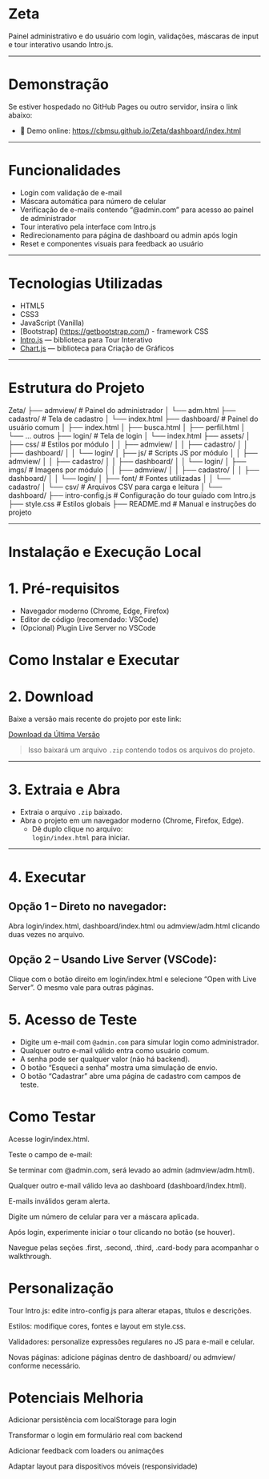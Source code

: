 # Zeta

Painel administrativo e do usuário com login, validações, máscaras de input e tour interativo usando Intro.js.

---

# Demonstração

Se estiver hospedado no GitHub Pages ou outro servidor, insira o link abaixo:
- 🔗 Demo online: https://cbmsu.github.io/Zeta/dashboard/index.html 

---

# Funcionalidades

- Login com validação de e-mail
- Máscara automática para número de celular
- Verificação de e-mails contendo “@admin.com” para acesso ao painel de administrador
- Tour interativo pela interface com Intro.js
- Redirecionamento para página de dashboard ou admin após login
- Reset e componentes visuais para feedback ao usuário

---

# Tecnologias Utilizadas

- HTML5
- CSS3
- JavaScript (Vanilla)
- [Bootstrap] (https://getbootstrap.com/) - framework CSS 
- [Intro.js](https://introjs.com/) — biblioteca para Tour Interativo
- [Chart.js](https://www.chartjs.org/) — biblioteca para Criação de Gráficos

---

# Estrutura do Projeto

Zeta/
├── admview/              # Painel do administrador
│   └── adm.html
├── cadastro/             # Tela de cadastro
│   └── index.html
├── dashboard/            # Painel do usuário comum
│   ├── index.html
│   ├── busca.html
│   ├── perfil.html
│   └── ... outros
├── login/                # Tela de login
│   └── index.html
├── assets/
│   ├── css/              # Estilos por módulo
│   │   ├── admview/
│   │   ├── cadastro/
│   │   ├── dashboard/
│   │   └── login/
│   ├── js/               # Scripts JS por módulo
│   │   ├── admview/
│   │   ├── cadastro/
│   │   ├── dashboard/
│   │   └── login/
│   ├── imgs/             # Imagens por módulo
│   │   ├── admview/
│   │   ├── cadastro/
│   │   ├── dashboard/
│   │   └── login/
│   ├── font/             # Fontes utilizadas
│   │   └── cadastro/
│   └── csv/              # Arquivos CSV para carga e leitura
│       └── dashboard/
├── intro-config.js       # Configuração do tour guiado com Intro.js
├── style.css             # Estilos globais
├── README.md             # Manual e instruções do projeto


---

# Instalação e Execução Local

# 1. Pré-requisitos

- Navegador moderno (Chrome, Edge, Firefox)
- Editor de código (recomendado: VSCode)
- (Opcional) Plugin Live Server no VSCode

# Como Instalar e Executar

# 2. Download

Baixe a versão mais recente do projeto por este link:

[Download da Última Versão](https://github.com/CBMSU/Zeta/releases/latest)

> Isso baixará um arquivo `.zip` contendo todos os arquivos do projeto.

---

# 3. Extraia e Abra

- Extraia o arquivo `.zip` baixado.
- Abra o projeto em um navegador moderno (Chrome, Firefox, Edge).
  - Dê duplo clique no arquivo:  
    `login/index.html` para iniciar.

---

# 4. Executar
## Opção 1 – Direto no navegador:
Abra login/index.html, dashboard/index.html ou admview/adm.html clicando duas vezes no arquivo.

## Opção 2 – Usando Live Server (VSCode):
Clique com o botão direito em login/index.html e selecione “Open with Live Server”. O mesmo vale para outras páginas.

# 5. Acesso de Teste

- Digite um e-mail com `@admin.com` para simular login como administrador.
- Qualquer outro e-mail válido entra como usuário comum.
- A senha pode ser qualquer valor (não há backend).
- O botão “Esqueci a senha” mostra uma simulação de envio.
- O botão “Cadastrar” abre uma página de cadastro com campos de teste.

# Como Testar
Acesse login/index.html.

Teste o campo de e-mail:

Se terminar com @admin.com, será levado ao admin (admview/adm.html).

Qualquer outro e-mail válido leva ao dashboard (dashboard/index.html).

E-mails inválidos geram alerta.

Digite um número de celular para ver a máscara aplicada.

Após login, experimente iniciar o tour clicando no botão (se houver).

Navegue pelas seções .first, .second, .third, .card-body para acompanhar o walkthrough.

# Personalização
Tour Intro.js: edite intro-config.js para alterar etapas, títulos e descrições.

Estilos: modifique cores, fontes e layout em style.css.

Validadores: personalize expressões regulares no JS para e-mail e celular.

Novas páginas: adicione páginas dentro de dashboard/ ou admview/ conforme necessário.

# Potenciais Melhoria
Adicionar persistência com localStorage para login

Transformar o login em formulário real com backend

Adicionar feedback com loaders ou animações

Adaptar layout para dispositivos móveis (responsividade)

